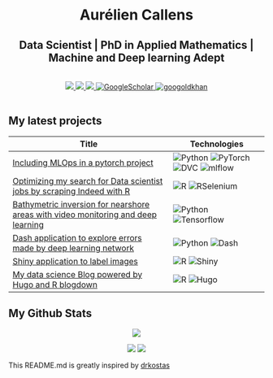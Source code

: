 
<h1 align="center"> Aurélien Callens </h1>

<h2 align="center"> Data Scientist | PhD in Applied Mathematics | Machine and Deep learning Adept </h2>

<p align="center">
<br/>

<a href="https://aureliencallens.github.io/">
    <img src="https://img.shields.io/website?up_message=My%20data%20Science%20blog&url=https%3A%2F%2Faureliencallens.github.io%2F">
</a>  
<a href="https://www.linkedin.com/in/aureliencallens">
    <img src="https://img.shields.io/badge/-Linkedin-blue?style=flat-square&logo=linkedin">
</a>
<a href="mailto:aurelien.callens@gmail.com">
    <img src="https://img.shields.io/badge/-Email-red?style=flat-square&logo=gmail&logoColor=white">
</a>
<a href='https://scholar.google.fr/citations?user=OXs7MzoAAAAJ&hl=en' target="_blank">
    <img alt='GoogleScholar' src='https://img.shields.io/badge/Scholar-100000?style=flat&logo=GoogleScholar&logoColor=white&&color=0181FF'>
  
<a href="https://github.com/AurelienCallens">
    <img src="https://komarev.com/ghpvc/?username=AurelienCallens&label=Visitors&color=0e75b6&style=flat" alt="googoldkhan" />
</a>

<br/> 

<br/> 
  
<div align="center"> 

<h2 align="left"> My latest projects </h2>  

|Title | Technologies|
|--|--|
| [Including MLOps in a pytorch project](https://github.com/AurelienCallens/pytorch-mflow-dvc) | ![Python](https://img.shields.io/badge/Python-black?style=flat-square&logo=python) ![PyTorch](https://img.shields.io/badge/PyTorch-black?style=flat-square&logo=pytorch) ![DVC](https://img.shields.io/badge/DVC-black?style=flat-square&logo=dvc) ![mlflow](https://img.shields.io/badge/Mlflow-black?style=flat-square&logo=mlflow)|
| [Optimizing my search for Data scientist jobs by scraping Indeed with R](https://aureliencallens.github.io/2022/09/21/web-scraping-indeed-with-r/) | ![R](https://img.shields.io/badge/R-black?style=flat-square&logo=R) ![RSelenium](https://img.shields.io/badge/RSelenium-black?style=flat-square&logo=selenium) | 
| [Bathymetric inversion for nearshore areas with video monitoring and deep learning](https://github.com/AurelienCallens/FCN_bathy) | ![Python](https://img.shields.io/badge/Python-black?style=flat-square&logo=python) ![Tensorflow](https://img.shields.io/badge/Tensorflow-black?style=flat-square&logo=tensorflow) | 
| [Dash application to explore errors made by deep learning network](https://github.com/AurelienCallens/Dash_app_MAE)| ![Python](https://img.shields.io/badge/Python-black?style=flat-square&logo=python) ![Dash](https://img.shields.io/badge/Dash-black?style=flat-square&logo=dash) |
| [Shiny application to label images](https://github.com/AurelienCallens/Shiny_Classifier)| ![R](https://img.shields.io/badge/R-black?style=flat-square&logo=R) ![Shiny](https://img.shields.io/badge/Shiny-black?style=flat-square) |
| [My data science Blog powered by Hugo and R blogdown](https://github.com/AurelienCallens/AurelienCallens.github.io) | ![R](https://img.shields.io/badge/R-black?style=flat-square&logo=R) ![Hugo](https://img.shields.io/badge/Hugo-black?style=flat-square&logo=hugo) | 
  
<h2 align="left"> My Github Stats </h2>
  


<!-- <a href="https://github.com/AurelienCallens">
    <img src="https://github-stats-alpha.vercel.app/api?username=AurelienCallens&cc=22272e&tc=37BCF6&ic=fff&bc=0000">
</a> -->
  
![](http://github-profile-summary-cards.vercel.app/api/cards/profile-details?username=AurelienCallens&theme=dracula) 

![](http://github-profile-summary-cards.vercel.app/api/cards/repos-per-language?username=AurelienCallens&theme=dracula) 
![](http://github-profile-summary-cards.vercel.app/api/cards/most-commit-language?username=AurelienCallens&theme=dracula)

<p> 
 

<div align="left"> 
  
This README.md is greatly inspired by [drkostas](https://github.com/drkostas/drkostas/blob/main/README.md)
  
